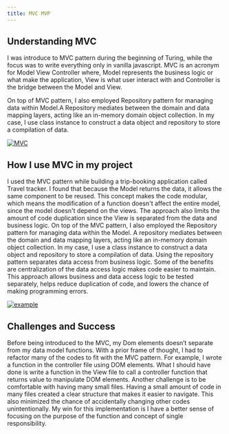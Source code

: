 ```yaml
---
title: MVC MVP
---
```


## Understanding MVC

I was introduce to MVC pattern during the beginning of Turing, while the focus was to write everything only in vanilla javascript. MVC is an acronym for Model View Controller where, Model represents the business logic or what make the application, View is what user interact with and Controller is the bridge between the Model and View.

On top of MVC pattern, I also employed Repository pattern for managing data within Model.A Repository mediates between the domain and data mapping layers, acting like an in-memory domain object collection. In my case, I use class instance to construct a data object and repository to store a compilation of data.

[![MVC](https://mermaid.ink/img/pako:eNoVjEsKwzAMBa9itE4uYEoXbW_Qz0obYctNwJaLIhNCyN3rbIY38JgdQo0MHlBSrmuYSM29bijvhdWN49V9Zl5RTrrL6fcqpjVnVhQUGKCwFppjb-woziHYxIURfJ-RE7Vs2PNHv1Kz-twkgDdtPED7RTJ-zPRVKuAT5YWPP1GMMj0?type=png)](https://mermaid.live/edit#pako:eNoVjEsKwzAMBa9itE4uYEoXbW_Qz0obYctNwJaLIhNCyN3rbIY38JgdQo0MHlBSrmuYSM29bijvhdWN49V9Zl5RTrrL6fcqpjVnVhQUGKCwFppjb-woziHYxIURfJ-RE7Vs2PNHv1Kz-twkgDdtPED7RTJ-zPRVKuAT5YWPP1GMMj0)

## How I use MVC in my project

I used the MVC pattern while building a trip-booking application called Travel tracker. I found that because the Model returns the data, it allows the same component to be reused. This concept makes the code modular, which means the modification of a function doesn't affect the entire model, since the model doesn't depend on the views. The approach also limits the amount of code duplication since the View is separated from the data and business logic.
On top of the MVC pattern, I also employed the Repository pattern for managing data within the Model. A repository mediates between the domain and data mapping layers, acting like an in-memory domain object collection. In my case, I use a class instance to construct a data object and repository to store a compilation of data.
Using the repository pattern separates data access from business logic. Some of the benefits are centralization of the data access logic makes code easier to maintain. This approach allows business and data access logic to be tested separately, helps reduce duplication of code, and lowers the chance of making programming errors.

[![example](https://mermaid.ink/img/pako:eNplUUFOwzAQ_Iq1J5BaHhBVSEAvHJAQrTjtxThbYuTYkb2mQlX_ju3ESRAnz45ndkb2BZRrCRo4GXdWnfQsjo9o3zWdbxDyIRCtCMrrge--AsKt2G239-LJWfbOGPJJtwxFreZxdKBdCYr74fX5P_mSmhi0IX58ejl0dT6m6PBGg0tBGYuMSw7Xm6lYXpIVK8_EyW8am1YolJEhlC2Vql3_evcUWE_pBS_x81V1zsTitJK1s9U7TqvsFVuXkG1hAz35Xuo2fcwlyQQCd9QTQpNgSycZDSOgvSapjOwOP1ZBwz7SBuLQSqa9lukV-5G8_gL6Takk?type=png)](https://mermaid.live/edit#pako:eNplUUFOwzAQ_Iq1J5BaHhBVSEAvHJAQrTjtxThbYuTYkb2mQlX_ju3ESRAnz45ndkb2BZRrCRo4GXdWnfQsjo9o3zWdbxDyIRCtCMrrge--AsKt2G239-LJWfbOGPJJtwxFreZxdKBdCYr74fX5P_mSmhi0IX58ejl0dT6m6PBGg0tBGYuMSw7Xm6lYXpIVK8_EyW8am1YolJEhlC2Vql3_evcUWE_pBS_x81V1zsTitJK1s9U7TqvsFVuXkG1hAz35Xuo2fcwlyQQCd9QTQpNgSycZDSOgvSapjOwOP1ZBwz7SBuLQSqa9lukV-5G8_gL6Takk)

## Challenges and Success

Before being introduced to the MVC, my Dom elements doesn’t separate from my data model functions. With a prior frame of thought, I had to refactor many of the codes to fit with the MVC pattern. For example, I wrote a function in the controller file using DOM elements. What I should have done is write a function in the View file to call a controller function that returns value to manipulate DOM elements.
Another challenge is to be comfortable with having many small files. Having a small amount of code in many files created a clear structure that makes it easier to navigate. This also minimized the chance of accidentally changing other codes unintentionally.
My win for this implementation is I have a better sense of focusing on the purpose of the function and concept of single responsibility.
